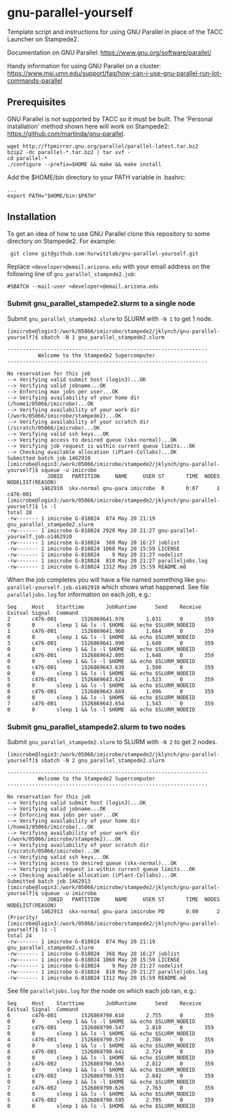 # gnu-parallel-yourself
Template script and instructions for using GNU Parallel in place of the TACC Launcher on Stampede2.

Documentation on GNU Parallel: https://www.gnu.org/software/parallel/

Handy information for using GNU Parallel on a cluster: https://www.msi.umn.edu/support/faq/how-can-i-use-gnu-parallel-run-lot-commands-parallel

## Prerequisites
GNU Parallel is not supported by TACC so it must be built. The 'Personal installation' method shown here will work on Stampede2: https://github.com/martinda/gnu-parallel.
```
wget http://ftpmirror.gnu.org/parallel/parallel-latest.tar.bz2
bzip2 -dc parallel-*.tar.bz2 | tar xvf -
cd parallel-*
./configure --prefix=$HOME && make && make install
```
Add the $HOME/bin directory to your PATH variable in .bashrc:
```
...
export PATH="$HOME/bin:$PATH"
```

## Installation
To get an idea of how to use GNU Parallel clone this repository to some directory on Stampede2. For example:
```
 git clone git@github.com:hurwitzlab/gnu-parallel-yourself.git
```

Replace `<developer>@email.arizona.edu` with your email address on the following line of `gnu_parallel_stampede2.job`:
```
#SBATCH --mail-user <developer>@email.arizona.edu
```

### Submit gnu_parallel_stampede2.slurm to a single node
Submit `gnu_parallel_stampede2.slurm` to SLURM with `-N 1` to get 1 node.
```
[imicrobe@login3:/work/05066/imicrobe/stampede2/jklynch/gnu-parallel-yourself]$ sbatch -N 1 gnu_parallel_stampede2.slurm

-----------------------------------------------------------------
          Welcome to the Stampede2 Supercomputer
-----------------------------------------------------------------

No reservation for this job
--> Verifying valid submit host (login3)...OK
--> Verifying valid jobname...OK
--> Enforcing max jobs per user...OK
--> Verifying availability of your home dir (/home1/05066/imicrobe)...OK
--> Verifying availability of your work dir (/work/05066/imicrobe/stampede2)...OK
--> Verifying availability of your scratch dir (/scratch/05066/imicrobe)...OK
--> Verifying valid ssh keys...OK
--> Verifying access to desired queue (skx-normal)...OK
--> Verifying job request is within current queue limits...OK
--> Checking available allocation (iPlant-Collabs)...OK
Submitted batch job 1462910
[imicrobe@login3:/work/05066/imicrobe/stampede2/jklynch/gnu-parallel-yourself]$ squeue -u imicrobe
             JOBID   PARTITION     NAME     USER ST       TIME  NODES NODELIST(REASON)
           1462910  skx-normal gnu-para imicrobe  R       0:07      1 c476-001
[imicrobe@login3:/work/05066/imicrobe/stampede2/jklynch/gnu-parallel-yourself]$ ls -l
total 28
-rw------- 1 imicrobe G-818024  874 May 20 21:19 gnu_parallel_stampede2.slurm
-rw------- 1 imicrobe G-818024 2920 May 20 21:27 gnu-parallel-yourself.job.o1462910
-rw------- 1 imicrobe G-818024  368 May 20 16:27 joblist
-rw------- 1 imicrobe G-818024 1068 May 20 15:59 LICENSE
-rw------- 1 imicrobe G-818024    9 May 20 21:27 nodelist
-rw------- 1 imicrobe G-818024  810 May 20 21:27 paralleljobs.log
-rw------- 1 imicrobe G-818024 1312 May 20 15:59 README.md
```

When the job completes you will have a file named something like `gnu-parallel-yourself.job.o1462910` which shows what happened. See file `paralleljobs.log` for information on each job, e.g.:

```
Seq     Host    Starttime       JobRuntime      Send    Receive Exitval Signal  Command
2       c476-001        1526869641.976       1.631      0       359     0       0       sleep 1 && ls -l $HOME  && echo $SLURM_NODEID
1       c476-001        1526869641.960       1.664      0       359     0       0       sleep 1 && ls -l $HOME  && echo $SLURM_NODEID
3       c476-001        1526869641.990       1.648      0       359     0       0       sleep 1 && ls -l $HOME  && echo $SLURM_NODEID
4       c476-001        1526869642.005       1.648      0       359     0       0       sleep 1 && ls -l $HOME  && echo $SLURM_NODEID
6       c476-001        1526869643.639       1.508      0       359     0       0       sleep 1 && ls -l $HOME  && echo $SLURM_NODEID
5       c476-001        1526869643.624       1.523      0       359     0       0       sleep 1 && ls -l $HOME  && echo $SLURM_NODEID
8       c476-001        1526869643.669       1.496      0       359     0       0       sleep 1 && ls -l $HOME  && echo $SLURM_NODEID
7       c476-001        1526869643.654       1.543      0       359     0       0       sleep 1 && ls -l $HOME  && echo $SLURM_NODEID
```

### Submit gnu_parallel_stampede2.slurm to two nodes
Submit `gnu_parallel_stampede2.slurm` to SLURM with `-N 2` to get 2 nodes.

```
[imicrobe@login3:/work/05066/imicrobe/stampede2/jklynch/gnu-parallel-yourself]$ sbatch -N 2 gnu_parallel_stampede2.slurm

-----------------------------------------------------------------
          Welcome to the Stampede2 Supercomputer
-----------------------------------------------------------------

No reservation for this job
--> Verifying valid submit host (login3)...OK
--> Verifying valid jobname...OK
--> Enforcing max jobs per user...OK
--> Verifying availability of your home dir (/home1/05066/imicrobe)...OK
--> Verifying availability of your work dir (/work/05066/imicrobe/stampede2)...OK
--> Verifying availability of your scratch dir (/scratch/05066/imicrobe)...OK
--> Verifying valid ssh keys...OK
--> Verifying access to desired queue (skx-normal)...OK
--> Verifying job request is within current queue limits...OK
--> Checking available allocation (iPlant-Collabs)...OK
Submitted batch job 1462913
[imicrobe@login3:/work/05066/imicrobe/stampede2/jklynch/gnu-parallel-yourself]$ squeue -u imicrobe
             JOBID   PARTITION     NAME     USER ST       TIME  NODES NODELIST(REASON)
           1462913  skx-normal gnu-para imicrobe PD       0:00      2 (Priority)
[imicrobe@login3:/work/05066/imicrobe/stampede2/jklynch/gnu-parallel-yourself]$ ls -l
total 24
-rw------- 1 imicrobe G-818024  874 May 20 21:19 gnu_parallel_stampede2.slurm
-rw------- 1 imicrobe G-818024  368 May 20 16:27 joblist
-rw------- 1 imicrobe G-818024 1068 May 20 15:59 LICENSE
-rw------- 1 imicrobe G-818024    9 May 20 21:27 nodelist
-rw------- 1 imicrobe G-818024  810 May 20 21:27 paralleljobs.log
-rw------- 1 imicrobe G-818024 1312 May 20 15:59 README.md
```
See file `paralleljobs.log` for the node on which each job ran, e.g.:

```
Seq     Host    Starttime       JobRuntime      Send    Receive Exitval Signal  Command
6       c476-001        1526869790.610       2.755      0       359     0       0       sleep 1 && ls -l $HOME  && echo $SLURM_NODEID
2       c476-001        1526869790.547       2.818      0       359     0       0       sleep 1 && ls -l $HOME  && echo $SLURM_NODEID
4       c476-001        1526869790.579       2.786      0       359     0       0       sleep 1 && ls -l $HOME  && echo $SLURM_NODEID
8       c476-001        1526869790.641       2.724      0       359     0       0       sleep 1 && ls -l $HOME  && echo $SLURM_NODEID
3       c476-002        1526869790.563       2.812      0       359     0       0       sleep 1 && ls -l $HOME  && echo $SLURM_NODEID
1       c476-002        1526869790.533       2.842      0       359     0       0       sleep 1 && ls -l $HOME  && echo $SLURM_NODEID
7       c476-002        1526869790.626       2.763      0       359     0       0       sleep 1 && ls -l $HOME  && echo $SLURM_NODEID
5       c476-002        1526869790.595       2.795      0       359     0       0       sleep 1 && ls -l $HOME  && echo $SLURM_NODEID
```

